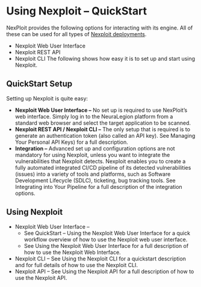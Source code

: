 # Using Nexploit – QuickStart
NexPloit provides the following options for interacting with its engine. All of these can be used for all types of [Nexploit deployments](guide/introduction/deployment-options.md).
* Nexploit Web User Interface
* Nexploit REST API
* Nexploit CLI
The following shows how easy it is to set up and start using Nexploit.

## QuickStart Setup
Setting up Nexploit is quite easy:
* **Nexploit Web User Interface –** No set up is required to use NexPloit’s web interface. Simply log in to the NeuraLegion platform from a standard web browser and select the target application to be scanned. 
* **Nexploit REST API / Nexploit CLI –** The only setup that is required is to generate an authentication token (also called an API key). See Managing Your Personal API Keys) for a full description. 
* **Integration –** Advanced set up and configuration options are not mandatory for using Nexploit, unless you want to integrate the vulnerabilities that Nexploit detects. Nexploit enables you to create a fully automated integrated CI/CD pipeline of its detected vulnerabilities (issues) into a variety of tools and platforms, such as Software Development Lifecycle (SDLC), ticketing, bug tracking tools. See Integrating into Your Pipeline for a full description of the integration options.

## Using Nexploit
* Nexploit Web User Interface – 
    * See QuickStart – Using the Nexploit Web User Interface for a quick workflow overview of how to use the Nexploit web user interface. 
    * See Using the Nexploit Web User Interface for a full description of how to use the Nexploit Web Interface.
* Nexploit CLI – See Using the Nexploit CLI for a quickstart description and for full details of how to use the Nexploit CLI.
* Nexploit API – See Using the Nexploit API for a full description of how to use the Nexploit API.
